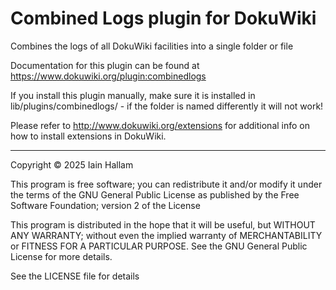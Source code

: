 Combined Logs plugin for DokuWiki
========================================================================

Combines the logs of all DokuWiki facilities into a single folder or file

Documentation for this plugin can be found at
https://www.dokuwiki.org/plugin:combinedlogs

If you install this plugin manually, make sure it is installed in
lib/plugins/combinedlogs/ - if the folder is named differently it
will not work!

Please refer to http://www.dokuwiki.org/extensions for additional info
on how to install extensions in DokuWiki.

----
Copyright © 2025 Iain Hallam

This program is free software; you can redistribute it and/or modify
it under the terms of the GNU General Public License as published by
the Free Software Foundation; version 2 of the License

This program is distributed in the hope that it will be useful,
but WITHOUT ANY WARRANTY; without even the implied warranty of
MERCHANTABILITY or FITNESS FOR A PARTICULAR PURPOSE.  See the
GNU General Public License for more details.

See the LICENSE file for details
